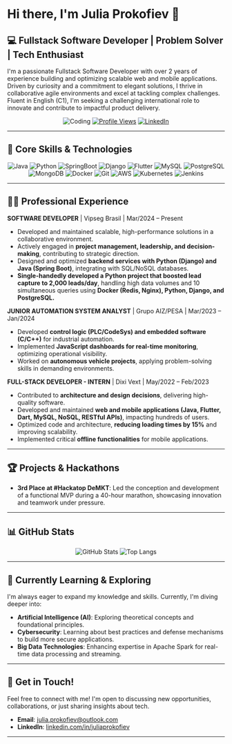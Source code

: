 # Hi there, I'm Julia Prokofiev 👋

## 💻 Fullstack Software Developer | Problem Solver | Tech Enthusiast

I'm a passionate Fullstack Software Developer with over 2 years of experience building and optimizing scalable web and mobile applications. Driven by curiosity and a commitment to elegant solutions, I thrive in collaborative agile environments and excel at tackling complex challenges. Fluent in English (C1), I'm seeking a challenging international role to innovate and contribute to impactful product delivery.

<div align="center">
  
  ![Coding](https://img.shields.io/badge/Status-Coding%20in%20Progress-success)
  [![Profile Views](https://komarev.com/ghpvc/?username=JuliaProkofiev&color=blue)](https://github.com/JuliaProkofiev)
  [![LinkedIn](https://img.shields.io/badge/LinkedIn-0077B5?style=for-the-badge&logo=linkedin&logoColor=white)](https://www.linkedin.com/in/juliaprokofiev)
  
</div>

---

## 🚀 Core Skills & Technologies

<div align="center">
  
  ![Java](https://img.shields.io/badge/Java-ED8B00?style=for-the-badge&logo=java&logoColor=white)
  ![Python](https://img.shields.io/badge/Python-3776AB?style=for-the-badge&logo=python&logoColor=white)
  ![SpringBoot](https://img.shields.io/badge/SpringBoot-6DB33F?style=for-the-badge&logo=spring-boot&logoColor=white)
  ![Django](https://img.shields.io/badge/Django-092E20?style=for-the-badge&logo=django&logoColor=white)
  ![Flutter](https://img.shields.io/badge/Flutter-02569B?style=for-the-badge&logo=flutter&logoColor=white)
  ![MySQL](https://img.shields.io/badge/MySQL-4479A1?style=for-the-badge&logo=mysql&logoColor=white)
  ![PostgreSQL](https://img.shields.io/badge/PostgreSQL-316192?style=for-the-badge&logo=postgresql&logoColor=white)
  ![MongoDB](https://img.shields.io/badge/MongoDB-47A248?style=for-the-badge&logo=mongodb&logoColor=white)
  ![Docker](https://img.shields.io/badge/Docker-2CA5E0?style=for-the-badge&logo=docker&logoColor=white)
  ![Git](https://img.shields.io/badge/Git-F05032?style=for-the-badge&logo=git&logoColor=white)
  ![AWS](https://img.shields.io/badge/AWS-232F3E?style=for-the-badge&logo=amazon-aws&logoColor=white)
  ![Kubernetes](https://img.shields.io/badge/Kubernetes-326CE5?style=for-the-badge&logo=kubernetes&logoColor=white)
  ![Jenkins](https://img.shields.io/badge/Jenkins-2CA5E0?style=for-the-badge&logo=jenkins&logoColor=white)
  
</div>

---

## 👨‍💻 Professional Experience

**SOFTWARE DEVELOPER** | Vipseg Brasil | Mar/2024 – Present
* Developed and maintained scalable, high-performance solutions in a collaborative environment.
* Actively engaged in **project management, leadership, and decision-making**, contributing to strategic direction.
* Designed and optimized **backend services with Python (Django) and Java (Spring Boot)**, integrating with SQL/NoSQL databases.
* **Single-handedly developed a Python project that boosted lead capture to 2,000 leads/day**, handling high data volumes and 10 simultaneous queries using **Docker (Redis, Nginx), Python, Django, and PostgreSQL.**

**JUNIOR AUTOMATION SYSTEM ANALYST** | Grupo AIZ/PESA | Mar/2023 – Jan/2024
* Developed **control logic (PLC/CodeSys) and embedded software (C/C++)** for industrial automation.
* Implemented **JavaScript dashboards for real-time monitoring**, optimizing operational visibility.
* Worked on **autonomous vehicle projects**, applying problem-solving skills in demanding environments.

**FULL-STACK DEVELOPER - INTERN** | Dixi Vext | May/2022 – Feb/2023
* Contributed to **architecture and design decisions**, delivering high-quality software.
* Developed and maintained **web and mobile applications (Java, Flutter, Dart, MySQL, NoSQL, RESTful APIs)**, impacting hundreds of users.
* Optimized code and architecture, **reducing loading times by 15%** and improving scalability.
* Implemented critical **offline functionalities** for mobile applications.

---

## 🏆 Projects & Hackathons

* **3rd Place at #Hackatop DeMKT**: Led the conception and development of a functional MVP during a 40-hour marathon, showcasing innovation and teamwork under pressure.

---

## 📊 GitHub Stats

<div align="center">
  
  ![GitHub Stats](https://github-readme-stats.vercel.app/api?username=JuliaProkofiev&show_icons=true&count_private=true&hide_title=true&hide=prs&theme=radical)
  ![Top Langs](https://github-readme-stats.vercel.app/api/top-langs/?username=JuliaProkofiev&layout=compact&hide_title=true&theme=radical)
  
</div>

---

## 🌱 Currently Learning & Exploring

I'm always eager to expand my knowledge and skills. Currently, I'm diving deeper into:
* **Artificial Intelligence (AI)**: Exploring theoretical concepts and foundational principles.
* **Cybersecurity**: Learning about best practices and defense mechanisms to build more secure applications.
* **Big Data Technologies**: Enhancing expertise in Apache Spark for real-time data processing and streaming.

---

## 📧 Get in Touch!

Feel free to connect with me! I'm open to discussing new opportunities, collaborations, or just sharing insights about tech.

* **Email**: [julia.prokofiev@outlook.com](mailto:julia.prokofiev@outlook.com)
* **LinkedIn**: [linkedin.com/in/juliaprokofiev](https://www.linkedin.com/in/juliaprokofiev)

---
